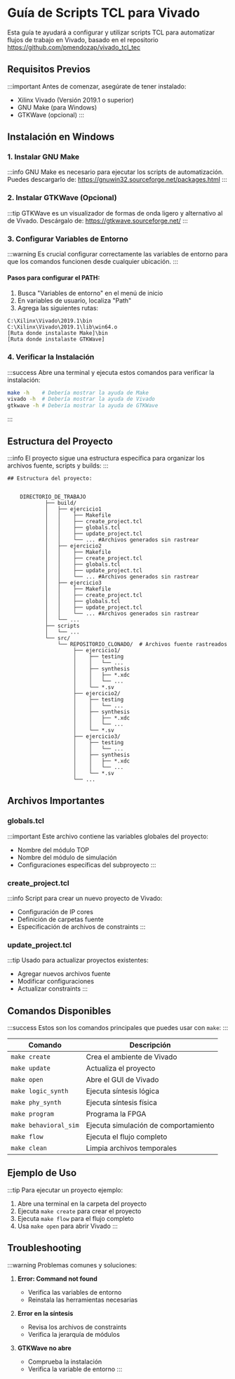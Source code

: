 # Guía de Scripts TCL para Vivado

Esta guía te ayudará a configurar y utilizar scripts TCL para automatizar flujos de trabajo en Vivado, basado en el repositorio https://github.com/pmendozap/vivado_tcl_tec

## Requisitos Previos

:::important
Antes de comenzar, asegúrate de tener instalado:
- Xilinx Vivado (Versión 2019.1 o superior)
- GNU Make (para Windows)
- GTKWave (opcional)
:::

## Instalación en Windows

### 1. Instalar GNU Make

:::info
GNU Make es necesario para ejecutar los scripts de automatización. Puedes descargarlo de:
https://gnuwin32.sourceforge.net/packages.html
:::

### 2. Instalar GTKWave (Opcional)

:::tip
GTKWave es un visualizador de formas de onda ligero y alternativo al de Vivado. 
Descárgalo de: https://gtkwave.sourceforge.net/
:::

### 3. Configurar Variables de Entorno

:::warning
Es crucial configurar correctamente las variables de entorno para que los comandos funcionen desde cualquier ubicación.
:::

#### Pasos para configurar el PATH:

1. Busca "Variables de entorno" en el menú de inicio
2. En variables de usuario, localiza "Path"
3. Agrega las siguientes rutas:

```
C:\Xilinx\Vivado\2019.1\bin
C:\Xilinx\Vivado\2019.1\lib\win64.o
[Ruta donde instalaste Make]\bin
[Ruta donde instalaste GTKWave]
```


### 4. Verificar la Instalación

:::success
Abre una terminal y ejecuta estos comandos para verificar la instalación:
```bash
make -h    # Debería mostrar la ayuda de Make
vivado -h  # Debería mostrar la ayuda de Vivado
gtkwave -h # Debería mostrar la ayuda de GTKWave
```
:::

## Estructura del Proyecto

:::info
El proyecto sigue una estructura específica para organizar los archivos fuente, scripts y builds:
:::

```
## Estructura del proyecto:

    
    DIRECTORIO_DE_TRABAJO
            ├── build/
            │   ├── ejercicio1
            │   │    ├── Makefile
            │   │    ├── create_project.tcl
            │   │    ├── globals.tcl
            │   │    ├── update_project.tcl
            │   │    └── ... #Archivos generados sin rastrear
            │   ├── ejercicio2
            │   │    ├── Makefile
            │   │    ├── create_project.tcl
            │   │    ├── globals.tcl
            │   │    ├── update_project.tcl
            │   │    └── ... #Archivos generados sin rastrear
            │   ├── ejercicio3
            │   │    ├── Makefile
            │   │    ├── create_project.tcl
            │   │    ├── globals.tcl
            │   │    ├── update_project.tcl
            │   │    └── ... #Archivos generados sin rastrear
            │   └── ...
            ├── scripts
            │   └── ...
            └── src/                     
                └── REPOSITORIO_CLONADO/  # Archivos fuente rastreados
                     ├── ejercicio1/
                     │    ├── testing
                     │    │   └── ...
                     │    ├── synthesis
                     │    │   ├── *.xdc
                     │    │   └── ...
                     │    └── *.sv
                     ├── ejercicio2/
                     │    ├── testing
                     │    │   └── ...
                     │    ├── synthesis
                     │    │   ├── *.xdc
                     │    │   └── ...
                     │    └── *.sv
                     ├── ejercicio3/
                     │    ├── testing
                     │    │   └── ...
                     │    ├── synthesis
                     │    │   ├── *.xdc
                     │    │   └── ...
                     │    └── *.sv
                     └── ...

```


## Archivos Importantes

### globals.tcl
:::important
Este archivo contiene las variables globales del proyecto:
- Nombre del módulo TOP
- Nombre del módulo de simulación
- Configuraciones específicas del subproyecto
:::

### create_project.tcl
:::info
Script para crear un nuevo proyecto de Vivado:
- Configuración de IP cores
- Definición de carpetas fuente
- Especificación de archivos de constraints
:::

### update_project.tcl
:::tip
Usado para actualizar proyectos existentes:
- Agregar nuevos archivos fuente
- Modificar configuraciones
- Actualizar constraints
:::

## Comandos Disponibles

:::success
Estos son los comandos principales que puedes usar con `make`:
:::

| Comando | Descripción |
|---------|-------------|
| `make create` | Crea el ambiente de Vivado |
| `make update` | Actualiza el proyecto |
| `make open` | Abre el GUI de Vivado |
| `make logic_synth` | Ejecuta síntesis lógica |
| `make phy_synth` | Ejecuta síntesis física |
| `make program` | Programa la FPGA |
| `make behavioral_sim` | Ejecuta simulación de comportamiento |
| `make flow` | Ejecuta el flujo completo |
| `make clean` | Limpia archivos temporales |


## Ejemplo de Uso

:::tip
Para ejecutar un proyecto ejemplo:
1. Abre una terminal en la carpeta del proyecto
2. Ejecuta `make create` para crear el proyecto
3. Ejecuta `make flow` para el flujo completo
4. Usa `make open` para abrir Vivado
:::

## Troubleshooting

:::warning
Problemas comunes y soluciones:
1. **Error: Command not found**
   - Verifica las variables de entorno
   - Reinstala las herramientas necesarias

2. **Error en la síntesis**
   - Revisa los archivos de constraints
   - Verifica la jerarquía de módulos

3. **GTKWave no abre**
   - Comprueba la instalación
   - Verifica la variable de entorno
:::


